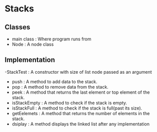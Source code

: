 # Stacks

## Classes
- main class : Where program runs from 
- Node<N> : A node class

## Implementation
-StackTest : A constructor with size of list node passed as an argument
- push : A method to add data to the stack.
- pop : A method to remove data from the stack.
- peek : A method that returns the last element or top element of the stack.
- isStackEmpty : A method to check if the stack is empty.
- isStackFull : A method to check if the stack is full(past its size).
- getEelemets : A method that returns the number of elements in the stack.
- dsiplay : A method displays the linked list after any implementation
